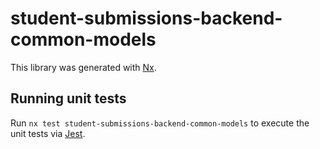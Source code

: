 # student-submissions-backend-common-models

This library was generated with [Nx](https://nx.dev).

## Running unit tests

Run `nx test student-submissions-backend-common-models` to execute the unit tests via [Jest](https://jestjs.io).
